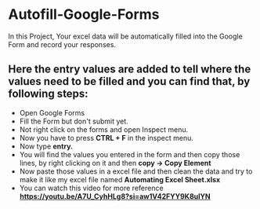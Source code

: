 # Autofill-Google-Forms
In this Project, Your excel data will be automatically filled into the Google Form and record your responses.

## Here the entry values are added to tell where the values need to be filled and you can find that, by following steps: 

* Open Google Forms
* Fill the Form but don't submit yet.
* Not right click on the forms and open Inspect menu.
* Now you have to press **CTRL + F** in the inspect menu.
* Now type **entry.**
* You will find the values you entered in the form and then copy those lines, by right clicking on it and then **copy -> Copy Element**
* Now paste those values in a excel file and then clean the data and try to make it like my excel file named **Automating Excel Sheet.xlsx**
* You can watch this video for more reference **https://youtu.be/A7U_CyhHLg8?si=aw1V42FYY9K8ulYN**


